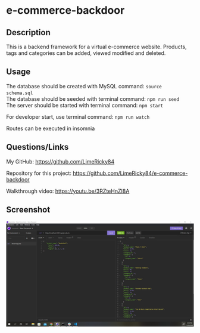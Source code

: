 # e-commerce-backdoor

## Description

This is a backend framework for a virtual e-commerce website.  Products, tags and categories can be added, viewed modified and deleted.

## Usage

The database should be created with MySQL command: <code>source schema.sql</code> <br>
The database should be seeded with terminal command: <code>npm run seed</code> <br>
The server should be started with terminal command: <code>npm start</code> <br>

For developer start, use terminal command: <code>npm run watch</code> <br>

Routes can be executed in insomnia

## Questions/Links

My GitHub: https://github.com/LimeRicky84

Repository for this project: https://github.com/LimeRicky84/e-commerce-backdoor

Walkthrough video: https://youtu.be/3RZteHnZI8A

## Screenshot

![img](https://github.com/LimeRicky84/e-commerce-backdoor/blob/main/Assets/SharedScreenshot.jpg)